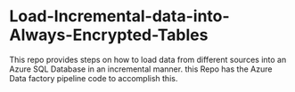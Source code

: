 # Load-Incremental-data-into-Always-Encrypted-Tables
This repo provides steps on how to load data from different sources into an Azure SQL Database in an incremental manner. this Repo has the Azure Data factory pipeline code to accomplish this.
